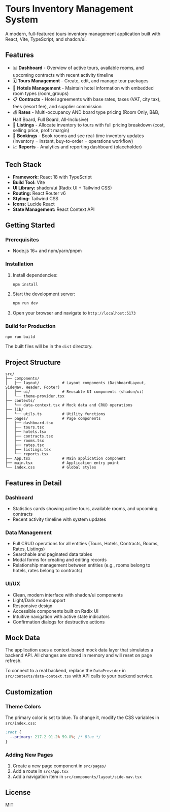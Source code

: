 # Tours Inventory Management System

A modern, full-featured tours inventory management application built with React, Vite, TypeScript, and shadcn/ui.

## Features

- 📊 **Dashboard** - Overview of active tours, available rooms, and upcoming contracts with recent activity timeline
- 🗓️ **Tours Management** - Create, edit, and manage tour packages
- 🏨 **Hotels Management** - Maintain hotel information with embedded room types (room_groups)
- 📋 **Contracts** - Hotel agreements with base rates, taxes (VAT, city tax), fees (resort fee), and supplier commission
- 💰 **Rates** - Multi-occupancy AND board type pricing (Room Only, B&B, Half Board, Full Board, All-Inclusive)
- 📝 **Listings** - Allocate inventory to tours with full pricing breakdown (cost, selling price, profit margin)
- 🛒 **Bookings** - Book rooms and see real-time inventory updates (inventory = instant, buy-to-order = operations workflow)
- 📈 **Reports** - Analytics and reporting dashboard (placeholder)

## Tech Stack

- **Framework:** React 18 with TypeScript
- **Build Tool:** Vite
- **UI Library:** shadcn/ui (Radix UI + Tailwind CSS)
- **Routing:** React Router v6
- **Styling:** Tailwind CSS
- **Icons:** Lucide React
- **State Management:** React Context API

## Getting Started

### Prerequisites

- Node.js 16+ and npm/yarn/pnpm

### Installation

1. Install dependencies:
   ```bash
   npm install
   ```

2. Start the development server:
   ```bash
   npm run dev
   ```

3. Open your browser and navigate to `http://localhost:5173`

### Build for Production

```bash
npm run build
```

The built files will be in the `dist` directory.

## Project Structure

```
src/
├── components/
│   ├── layout/          # Layout components (DashboardLayout, SideNav, Header, Footer)
│   ├── ui/              # Reusable UI components (shadcn/ui)
│   └── theme-provider.tsx
├── contexts/
│   └── data-context.tsx # Mock data and CRUD operations
├── lib/
│   └── utils.ts         # Utility functions
├── pages/               # Page components
│   ├── dashboard.tsx
│   ├── tours.tsx
│   ├── hotels.tsx
│   ├── contracts.tsx
│   ├── rooms.tsx
│   ├── rates.tsx
│   ├── listings.tsx
│   └── reports.tsx
├── App.tsx              # Main application component
├── main.tsx             # Application entry point
└── index.css            # Global styles
```

## Features in Detail

### Dashboard
- Statistics cards showing active tours, available rooms, and upcoming contracts
- Recent activity timeline with system updates

### Data Management
- Full CRUD operations for all entities (Tours, Hotels, Contracts, Rooms, Rates, Listings)
- Searchable and paginated data tables
- Modal forms for creating and editing records
- Relationship management between entities (e.g., rooms belong to hotels, rates belong to contracts)

### UI/UX
- Clean, modern interface with shadcn/ui components
- Light/Dark mode support
- Responsive design
- Accessible components built on Radix UI
- Intuitive navigation with active state indicators
- Confirmation dialogs for destructive actions

## Mock Data

The application uses a context-based mock data layer that simulates a backend API. All changes are stored in memory and will reset on page refresh.

To connect to a real backend, replace the `DataProvider` in `src/contexts/data-context.tsx` with API calls to your backend service.

## Customization

### Theme Colors

The primary color is set to blue. To change it, modify the CSS variables in `src/index.css`:

```css
:root {
  --primary: 217.2 91.2% 59.8%; /* Blue */
}
```

### Adding New Pages

1. Create a new page component in `src/pages/`
2. Add a route in `src/App.tsx`
3. Add a navigation item in `src/components/layout/side-nav.tsx`

## License

MIT

